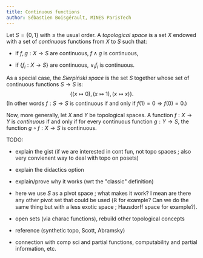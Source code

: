 ```yaml
---
title: Continuous functions
author: Sébastien Boisgérault, MINES ParisTech
---
```


Let $S=\{0, 1\}$ with $\leq$ the usual order.
A *topological space* is a set $X$ endowed with a set of *continuous* functions 
from $X$ to $S$ such that:

  - if $f, g: X\to S$ are continuous, $f \wedge g$ is continuous,

  - if $\{f_i: X \to S\}$ are continuous,
    $\vee_i f_i$ is continuous.

As a special case, the *Sierpiński space* is the set $S$ together whose set of
continuous functions $S \to S$ is:
$$
\left\{(x\mapsto 0), (x\mapsto 1), (x \mapsto x) \right\}.
$$
(In other words $f: S\to S$ is continuous
if and only if $f(1)=0 \Rightarrow f(0)=0$.)

Now, more generally, let $X$ and $Y$ be topological spaces. 
A function $f : X \to Y$ is 
*continuous* if and only if for every continuous
function $g: Y \to S$, the function $g \circ f: X \to S$ is continuous.


TODO:

  - explain the gist (if we are interested in cont fun, not topo spaces ;
    also very convienent way to deal with topo on posets)

  - explain the didactics option

  - explain/prove why it works (wrt the "classic" definition)

  - here we use $S$ as a pivot space ; what makes it work? 
    I mean are there any other pivot set that could be used ($\mathbb{R}$
    for example? Can we do the same thing but with a less exotic space ; 
    Hausdorff space for example?).

  - open sets (via charac functions), rebuild other topological concepts


  - reference (synthetic topo, Scott, Abramsky)

  - connection with comp sci and partial functions, computability and 
    partial information, etc.

